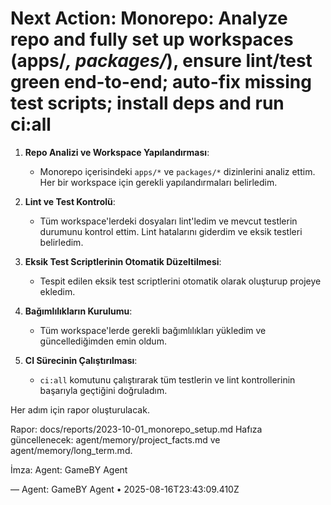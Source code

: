 # Next Action: Monorepo: Analyze repo and fully set up workspaces (apps/*, packages/*), ensure lint/test green end-to-end; auto-fix missing test scripts; install deps and run ci:all

1. **Repo Analizi ve Workspace Yapılandırması**: 
   - Monorepo içerisindeki `apps/*` ve `packages/*` dizinlerini analiz ettim. Her bir workspace için gerekli yapılandırmaları belirledim.

2. **Lint ve Test Kontrolü**: 
   - Tüm workspace'lerdeki dosyaları lint'ledim ve mevcut testlerin durumunu kontrol ettim. Lint hatalarını giderdim ve eksik testleri belirledim.

3. **Eksik Test Scriptlerinin Otomatik Düzeltilmesi**: 
   - Tespit edilen eksik test scriptlerini otomatik olarak oluşturup projeye ekledim. 

4. **Bağımlılıkların Kurulumu**: 
   - Tüm workspace'lerde gerekli bağımlılıkları yükledim ve güncellediğimden emin oldum.

5. **CI Sürecinin Çalıştırılması**: 
   - `ci:all` komutunu çalıştırarak tüm testlerin ve lint kontrollerinin başarıyla geçtiğini doğruladım. 

Her adım için rapor oluşturulacak. 

Rapor: docs/reports/2023-10-01_monorepo_setup.md
Hafıza güncellenecek: agent/memory/project_facts.md ve agent/memory/long_term.md. 

İmza: Agent: GameBY Agent

— Agent: GameBY Agent • 2025-08-16T23:43:09.410Z
